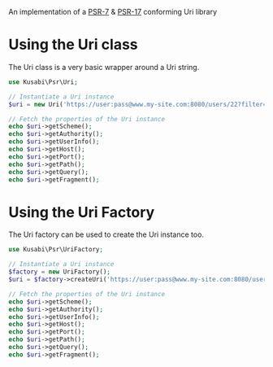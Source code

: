 An implementation of a [PSR-7](https://www.php-fig.org/psr/psr-7/) & [PSR-17](https://www.php-fig.org/psr/psr-17/) conforming Uri library

# Using the Uri class

The Uri class is a very basic wrapper around a Uri string.


```php
use Kusabi\Psr\Uri;

// Instantiate a Uri instance
$uri = new Uri('https://user:pass@www.my-site.com:8080/users/22?filter=name#bottom');

// Fetch the properties of the Uri instance
echo $uri->getScheme();
echo $uri->getAuthority();
echo $uri->getUserInfo();
echo $uri->getHost();
echo $uri->getPort();
echo $uri->getPath();
echo $uri->getQuery();
echo $uri->getFragment();
```


# Using the Uri Factory

The Uri factory can be used to create the Uri instance too.


```php
use Kusabi\Psr\UriFactory;

// Instantiate a Uri instance
$factory = new UriFactory();
$uri = $factory->createUri('https://user:pass@www.my-site.com:8080/users/22?filter=name#bottom');

// Fetch the properties of the Uri instance
echo $uri->getScheme();
echo $uri->getAuthority();
echo $uri->getUserInfo();
echo $uri->getHost();
echo $uri->getPort();
echo $uri->getPath();
echo $uri->getQuery();
echo $uri->getFragment();
```
